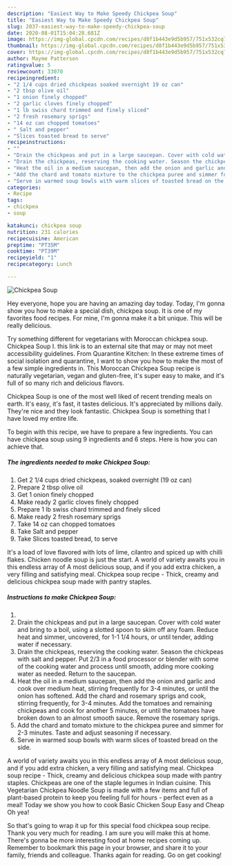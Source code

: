```yaml
---
description: "Easiest Way to Make Speedy Chickpea Soup"
title: "Easiest Way to Make Speedy Chickpea Soup"
slug: 2037-easiest-way-to-make-speedy-chickpea-soup
date: 2020-08-01T15:04:28.681Z
image: https://img-global.cpcdn.com/recipes/d8f1b443e9d5b957/751x532cq70/chickpea-soup-recipe-main-photo.jpg
thumbnail: https://img-global.cpcdn.com/recipes/d8f1b443e9d5b957/751x532cq70/chickpea-soup-recipe-main-photo.jpg
cover: https://img-global.cpcdn.com/recipes/d8f1b443e9d5b957/751x532cq70/chickpea-soup-recipe-main-photo.jpg
author: Mayme Patterson
ratingvalue: 5
reviewcount: 33070
recipeingredient:
- "2 1/4 cups dried chickpeas soaked overnight 19 oz can"
- "2 tbsp olive oil"
- "1 onion finely chopped"
- "2 garlic cloves finely chopped"
- "1 lb swiss chard trimmed and finely sliced"
- "2 fresh rosemary sprigs"
- "14 oz can chopped tomatoes"
- " Salt and pepper"
- "Slices toasted bread to serve"
recipeinstructions:
- ""
- "Drain the chickpeas and put in a large saucepan. Cover with cold water and bring to a boil, using a slotted spoon to skim off any foam. Reduce heat and simmer, uncovered, for 1-1 1/4 hours, or until tender, adding water if necessary."
- "Drain the chickpeas, reserving the cooking water. Season the chickpeas with salt and pepper. Put 2/3 in a food processor or blender with some of the cooking water and process until smooth, adding more cooking water as needed. Return to the saucepan."
- "Heat the oil in a medium saucepan, then add the onion and garlic and cook over medium heat, stirring frequently for 3-4 minutes, or until the onion has softened. Add the chard and rosemary sprigs and cook, stirring frequently, for 3-4 minutes. Add the tomatoes and remaining chickpeas and cook for another 5 minutes, or until the tomatoes have broken down to an almost smooth sauce. Remove the rosemary sprigs."
- "Add the chard and tomato mixture to the chickpea puree and simmer for 2-3 minutes. Taste and adjust seasoning if necessary."
- "Serve in warmed soup bowls with warm slices of toasted bread on the side."
categories:
- Recipe
tags:
- chickpea
- soup

katakunci: chickpea soup 
nutrition: 231 calories
recipecuisine: American
preptime: "PT35M"
cooktime: "PT39M"
recipeyield: "1"
recipecategory: Lunch

---
```



![Chickpea Soup](https://img-global.cpcdn.com/recipes/d8f1b443e9d5b957/751x532cq70/chickpea-soup-recipe-main-photo.jpg)

Hey everyone, hope you are having an amazing day today. Today, I'm gonna show you how to make a special dish, chickpea soup. It is one of my favorites food recipes. For mine, I'm gonna make it a bit unique. This will be really delicious.

Try something different for vegetarians with Moroccan chickpea soup. Chickpea Soup I. this link is to an external site that may or may not meet accessibility guidelines. From Quarantine Kitchen: In these extreme times of social isolation and quarantine, I want to show you how to make the most of a few simple ingredients in. This Moroccan Chickpea Soup recipe is naturally vegetarian, vegan and gluten-free, it&#39;s super easy to make, and it&#39;s full of so many rich and delicious flavors.

Chickpea Soup is one of the most well liked of recent trending meals on earth. It's easy, it's fast, it tastes delicious. It's appreciated by millions daily. They're nice and they look fantastic. Chickpea Soup is something that I have loved my entire life.


To begin with this recipe, we have to prepare a few ingredients. You can have chickpea soup using 9 ingredients and 6 steps. Here is how you can achieve that.

<!--inarticleads1-->

##### The ingredients needed to make Chickpea Soup:

1. Get 2 1/4 cups dried chickpeas, soaked overnight (19 oz can)
1. Prepare 2 tbsp olive oil
1. Get 1 onion finely chopped
1. Make ready 2 garlic cloves finely chopped
1. Prepare 1 lb swiss chard trimmed and finely sliced
1. Make ready 2 fresh rosemary sprigs
1. Take 14 oz can chopped tomatoes
1. Take  Salt and pepper
1. Take Slices toasted bread, to serve


It&#39;s a load of love flavored with lots of lime, cilantro and spiced up with chilli flakes. Chicken noodle soup is just the start. A world of variety awaits you in this endless array of A most delicious soup, and if you add extra chicken, a very filling and satisfying meal. Chickpea soup recipe - Thick, creamy and delicious chickpea soup made with pantry staples. 

<!--inarticleads2-->

##### Instructions to make Chickpea Soup:

1. 
1. Drain the chickpeas and put in a large saucepan. Cover with cold water and bring to a boil, using a slotted spoon to skim off any foam. Reduce heat and simmer, uncovered, for 1-1 1/4 hours, or until tender, adding water if necessary.
1. Drain the chickpeas, reserving the cooking water. Season the chickpeas with salt and pepper. Put 2/3 in a food processor or blender with some of the cooking water and process until smooth, adding more cooking water as needed. Return to the saucepan.
1. Heat the oil in a medium saucepan, then add the onion and garlic and cook over medium heat, stirring frequently for 3-4 minutes, or until the onion has softened. Add the chard and rosemary sprigs and cook, stirring frequently, for 3-4 minutes. Add the tomatoes and remaining chickpeas and cook for another 5 minutes, or until the tomatoes have broken down to an almost smooth sauce. Remove the rosemary sprigs.
1. Add the chard and tomato mixture to the chickpea puree and simmer for 2-3 minutes. Taste and adjust seasoning if necessary.
1. Serve in warmed soup bowls with warm slices of toasted bread on the side.


A world of variety awaits you in this endless array of A most delicious soup, and if you add extra chicken, a very filling and satisfying meal. Chickpea soup recipe - Thick, creamy and delicious chickpea soup made with pantry staples. Chickpeas are one of the staple legumes in Indian cuisine. This Vegetarian Chickpea Noodle Soup is made with a few items and full of plant-based protein to keep you feeling full for hours - perfect even as a meal! Today we show you how to cook Basic Chicken Soup Easy and Cheap Oh yea! 

So that's going to wrap it up for this special food chickpea soup recipe. Thank you very much for reading. I am sure you will make this at home. There's gonna be more interesting food at home recipes coming up. Remember to bookmark this page in your browser, and share it to your family, friends and colleague. Thanks again for reading. Go on get cooking!
